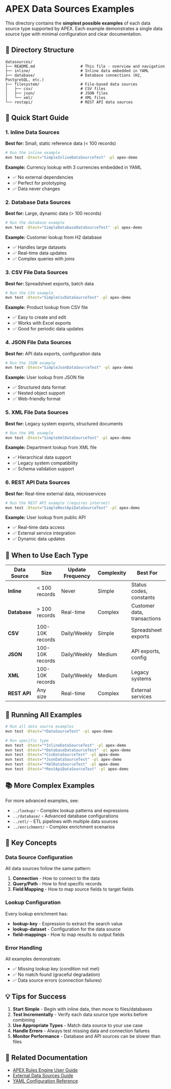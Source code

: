# APEX Data Sources Examples

This directory contains the **simplest possible examples** of each data source type supported by APEX. Each example demonstrates a single data source type with minimal configuration and clear documentation.

## 📁 Directory Structure

```
datasources/
├── README.md                    # This file - overview and navigation
├── inline/                      # Inline data embedded in YAML
├── database/                    # Database connections (H2, PostgreSQL, etc.)
├── filesystem/                  # File-based data sources
│   ├── csv/                     # CSV files
│   ├── json/                    # JSON files
│   └── xml/                     # XML files
└── restapi/                     # REST API data sources
```

## 🎯 Quick Start Guide

### 1. Inline Data Sources
**Best for:** Small, static reference data (< 100 records)

```bash
# Run the inline example
mvn test -Dtest="SimpleInlineDataSourceTest" -pl apex-demo
```

**Example:** Currency lookup with 3 currencies embedded in YAML
- ✅ No external dependencies
- ✅ Perfect for prototyping
- ✅ Data never changes

### 2. Database Data Sources  
**Best for:** Large, dynamic data (> 100 records)

```bash
# Run the database example
mvn test -Dtest="SimpleDatabaseDataSourceTest" -pl apex-demo
```

**Example:** Customer lookup from H2 database
- ✅ Handles large datasets
- ✅ Real-time data updates
- ✅ Complex queries with joins

### 3. CSV File Data Sources
**Best for:** Spreadsheet exports, batch data

```bash
# Run the CSV example
mvn test -Dtest="SimpleCsvDataSourceTest" -pl apex-demo
```

**Example:** Product lookup from CSV file
- ✅ Easy to create and edit
- ✅ Works with Excel exports
- ✅ Good for periodic data updates

### 4. JSON File Data Sources
**Best for:** API data exports, configuration data

```bash
# Run the JSON example
mvn test -Dtest="SimpleJsonDataSourceTest" -pl apex-demo
```

**Example:** User lookup from JSON file
- ✅ Structured data format
- ✅ Nested object support
- ✅ Web-friendly format

### 5. XML File Data Sources
**Best for:** Legacy system exports, structured documents

```bash
# Run the XML example
mvn test -Dtest="SimpleXmlDataSourceTest" -pl apex-demo
```

**Example:** Department lookup from XML file
- ✅ Hierarchical data support
- ✅ Legacy system compatibility
- ✅ Schema validation support

### 6. REST API Data Sources
**Best for:** Real-time external data, microservices

```bash
# Run the REST API example (requires internet)
mvn test -Dtest="SimpleRestApiDataSourceTest" -pl apex-demo
```

**Example:** User lookup from public API
- ✅ Real-time data access
- ✅ External service integration
- ✅ Dynamic data updates

## 🔄 When to Use Each Type

| Data Source | Size | Update Frequency | Complexity | Best For |
|-------------|------|------------------|------------|----------|
| **Inline** | < 100 records | Never | Simple | Status codes, constants |
| **Database** | > 100 records | Real-time | Complex | Customer data, transactions |
| **CSV** | 100-10K records | Daily/Weekly | Simple | Spreadsheet exports |
| **JSON** | 100-10K records | Daily/Weekly | Medium | API exports, config |
| **XML** | 100-10K records | Daily/Weekly | Medium | Legacy systems |
| **REST API** | Any size | Real-time | Complex | External services |

## 🚀 Running All Examples

```bash
# Run all data source examples
mvn test -Dtest="*DataSourceTest" -pl apex-demo

# Run specific type
mvn test -Dtest="*InlineDataSourceTest" -pl apex-demo
mvn test -Dtest="*DatabaseDataSourceTest" -pl apex-demo
mvn test -Dtest="*CsvDataSourceTest" -pl apex-demo
mvn test -Dtest="*JsonDataSourceTest" -pl apex-demo
mvn test -Dtest="*XmlDataSourceTest" -pl apex-demo
mvn test -Dtest="*RestApiDataSourceTest" -pl apex-demo
```

## 📚 More Complex Examples

For more advanced examples, see:
- `../lookup/` - Complex lookup patterns and expressions
- `../database/` - Advanced database configurations
- `../etl/` - ETL pipelines with multiple data sources
- `../enrichment/` - Complex enrichment scenarios

## 🔧 Key Concepts

### Data Source Configuration
All data sources follow the same pattern:
1. **Connection** - How to connect to the data
2. **Query/Path** - How to find specific records
3. **Field Mapping** - How to map source fields to target fields

### Lookup Configuration
Every lookup enrichment has:
- **lookup-key** - Expression to extract the search value
- **lookup-dataset** - Configuration for the data source
- **field-mappings** - How to map results to output fields

### Error Handling
All examples demonstrate:
- ✅ Missing lookup key (condition not met)
- ✅ No match found (graceful degradation)
- ✅ Data source errors (connection failures)

## 💡 Tips for Success

1. **Start Simple** - Begin with inline data, then move to files/databases
2. **Test Incrementally** - Verify each data source type works before combining
3. **Use Appropriate Types** - Match data source to your use case
4. **Handle Errors** - Always test missing data and connection failures
5. **Monitor Performance** - Database and API sources can be slower than files

## 🔗 Related Documentation

- [APEX Rules Engine User Guide](../../../../../../../../../docs/APEX_RULES_ENGINE_USER_GUIDE.md)
- [External Data Sources Guide](../../../../../../../../../docs/EXTERNAL_DATA_SOURCES_GUIDE.md)
- [YAML Configuration Reference](../../../../../../../../../docs/APEX_YAML_REFERENCE.md)
